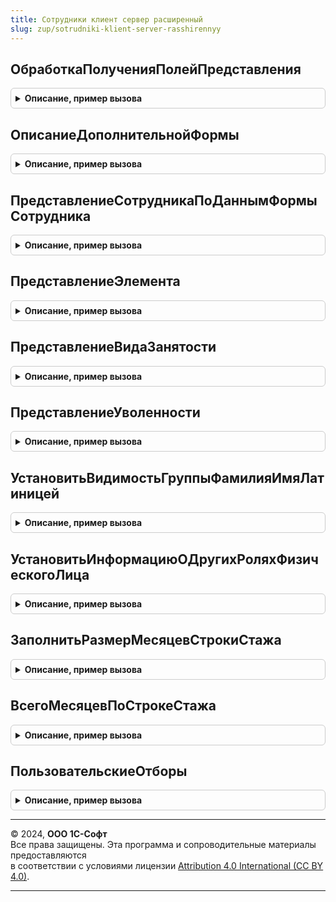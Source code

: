 ```yaml
---
title: Сотрудники клиент сервер расширенный
slug: zup/sotrudniki-klient-server-rasshirennyy
---
```



## ОбработкаПолученияПолейПредставления
<details style="margin: 1em 0; padding: 0.5em; border: 1px solid #ccc; border-radius: 6px;">

<summary style="font-weight: bold; cursor: pointer;">Описание, пример вызова</summary>

```bsl

Процедура ОбработкаПолученияПолейПредставления(Поля, СтандартнаяОбработка) Экспорт
```

Пример вызова
```bsl
СотрудникиКлиентСерверРасширенный.ОбработкаПолученияПолейПредставления(Поля, СтандартнаяОбработка) 
```
</details>

## ОписаниеДополнительнойФормы
<details style="margin: 1em 0; padding: 0.5em; border: 1px solid #ccc; border-radius: 6px;">

<summary style="font-weight: bold; cursor: pointer;">Описание, пример вызова</summary>

```bsl

Функция ОписаниеДополнительнойФормы(ИмяОткрываемойФормы) Экспорт
```

Пример вызова
```bsl
Результат = СотрудникиКлиентСерверРасширенный.ОписаниеДополнительнойФормы(ИмяОткрываемойФормы) 
```
</details>

## ПредставлениеСотрудникаПоДаннымФормыСотрудника
<details style="margin: 1em 0; padding: 0.5em; border: 1px solid #ccc; border-radius: 6px;">

<summary style="font-weight: bold; cursor: pointer;">Описание, пример вызова</summary>

```bsl

Функция ПредставлениеСотрудникаПоДаннымФормыСотрудника(Форма) Экспорт
```

Пример вызова
```bsl
Результат = СотрудникиКлиентСерверРасширенный.ПредставлениеСотрудникаПоДаннымФормыСотрудника(Форма) 
```
</details>

## ПредставлениеЭлемента
<details style="margin: 1em 0; padding: 0.5em; border: 1px solid #ccc; border-radius: 6px;">

<summary style="font-weight: bold; cursor: pointer;">Описание, пример вызова</summary>

```bsl

Функция ПредставлениеЭлемента(ДанныеДляФормированияПредставления) Экспорт
```

Пример вызова
```bsl
Результат = СотрудникиКлиентСерверРасширенный.ПредставлениеЭлемента(ДанныеДляФормированияПредставления) 
```
</details>

## ПредставлениеВидаЗанятости
<details style="margin: 1em 0; padding: 0.5em; border: 1px solid #ccc; border-radius: 6px;">

<summary style="font-weight: bold; cursor: pointer;">Описание, пример вызова</summary>

```bsl

Функция ПредставлениеВидаЗанятости(ВидЗанятости, РольСотрудникаДоговорник) Экспорт
```

Пример вызова
```bsl
Результат = СотрудникиКлиентСерверРасширенный.ПредставлениеВидаЗанятости(ВидЗанятости, РольСотрудникаДоговорник));
```
</details>

## ПредставлениеУволенности
<details style="margin: 1em 0; padding: 0.5em; border: 1px solid #ccc; border-radius: 6px;">

<summary style="font-weight: bold; cursor: pointer;">Описание, пример вызова</summary>

```bsl

Функция ПредставлениеУволенности(ДатаУвольнения) Экспорт
```

Пример вызова
```bsl
Результат = СотрудникиКлиентСерверРасширенный.ПредставлениеУволенности(ДатаУвольнения));
```
</details>

## УстановитьВидимостьГруппыФамилияИмяЛатиницей
<details style="margin: 1em 0; padding: 0.5em; border: 1px solid #ccc; border-radius: 6px;">

<summary style="font-weight: bold; cursor: pointer;">Описание, пример вызова</summary>

```bsl


Процедура УстановитьВидимостьГруппыФамилияИмяЛатиницей(Форма, ПутьКДанным) Экспорт
```

Пример вызова
```bsl
СотрудникиКлиентСерверРасширенный.УстановитьВидимостьГруппыФамилияИмяЛатиницей(Форма, ПутьКДанным) 
```
</details>

## УстановитьИнформациюОДругихРоляхФизическогоЛица
<details style="margin: 1em 0; padding: 0.5em; border: 1px solid #ccc; border-radius: 6px;">

<summary style="font-weight: bold; cursor: pointer;">Описание, пример вызова</summary>

```bsl


Процедура УстановитьИнформациюОДругихРоляхФизическогоЛица(Форма) Экспорт
```

Пример вызова
```bsl
СотрудникиКлиентСерверРасширенный.УстановитьИнформациюОДругихРоляхФизическогоЛица(Форма) 
```
</details>

## ЗаполнитьРазмерМесяцевСтрокиСтажа
<details style="margin: 1em 0; padding: 0.5em; border: 1px solid #ccc; border-radius: 6px;">

<summary style="font-weight: bold; cursor: pointer;">Описание, пример вызова</summary>

```bsl

Процедура ЗаполнитьРазмерМесяцевСтрокиСтажа(СтрокаСтажа) Экспорт
```

Пример вызова
```bsl
СотрудникиКлиентСерверРасширенный.ЗаполнитьРазмерМесяцевСтрокиСтажа(СтрокаСтажа) 
```
</details>

## ВсегоМесяцевПоСтрокеСтажа
<details style="margin: 1em 0; padding: 0.5em; border: 1px solid #ccc; border-radius: 6px;">

<summary style="font-weight: bold; cursor: pointer;">Описание, пример вызова</summary>

```bsl

Функция ВсегоМесяцевПоСтрокеСтажа(СтрокаСтажа) Экспорт
```

Пример вызова
```bsl
Результат = СотрудникиКлиентСерверРасширенный.ВсегоМесяцевПоСтрокеСтажа(СтрокаСтажа) 
```
</details>

## ПользовательскиеОтборы
<details style="margin: 1em 0; padding: 0.5em; border: 1px solid #ccc; border-radius: 6px;">

<summary style="font-weight: bold; cursor: pointer;">Описание, пример вызова</summary>

```bsl

Функция ПользовательскиеОтборы(Список) Экспорт
```

Пример вызова
```bsl
Результат = СотрудникиКлиентСерверРасширенный.ПользовательскиеОтборы(Список) 
```
</details>

---

© 2024, **ООО 1С-Софт**  
Все права защищены. Эта программа и сопроводительные материалы предоставляются  
в соответствии с условиями лицензии [Attribution 4.0 International (CC BY 4.0)](https://creativecommons.org/licenses/by/4.0/legalcode).

---
